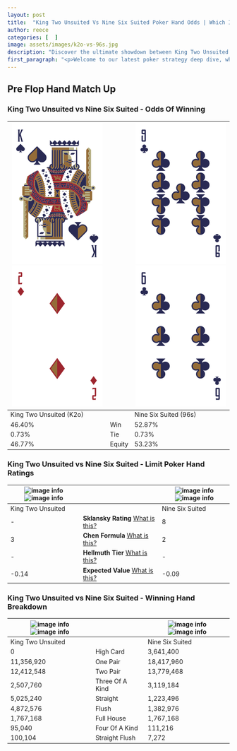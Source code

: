 ```yaml
---
layout: post
title:  "King Two Unsuited Vs Nine Six Suited Poker Hand Odds | Which Is The Better Hand In Poker? A Complete Guide"
author: reece
categories: [  ]
image: assets/images/k2o-vs-96s.jpg
description: "Discover the ultimate showdown between King Two Unsuited and Nine Six Suited in poker! Uncover the odds, strategies, and scenarios where one hand triumphs over the other. Get ready to up your poker game with this thrilling analysis."
first_paragraph: "<p>Welcome to our latest poker strategy deep dive, where we're pitting two distinct hands against each other in a high-stakes showdown: King Two Unsuited vs Nine Six Suited.</p><p>In the dynamic world of poker, every decision counts, and knowing which hand holds the upper hand is key to your success at the table.</p><p>In this article, we'll dissect these two hands, explore the scenarios where one dominates the other, and equip you with the knowledge to make strategic choices that can tip the odds in your favor.</p><p>Get ready to unravel the intriguing dynamics of these poker hands and elevate your game to new heights.</p>"
---
```




[comment]: # (sp0)

## Pre Flop Hand Match Up

<div class="table hand-ratings" markdown="1"> 



### King Two Unsuited vs Nine Six Suited - Odds Of Winning


    
| ![image info](assets/images/hand1/k.png) ![image info](assets/images/hand1/2o.png) |  | ![image info](assets/images/hand2/9.png) ![image info](assets/images/hand2/6.png) |
| -------- | -------- | -------- |
| King Two Unsuited (K2o) |  | Nine Six Suited (96s) |
| 46.40% | Win | 52.87% |
| 0.73% | Tie | 0.73% |
| 46.77% | Equity | 53.23% |




[comment]: # (sp1)



### King Two Unsuited vs Nine Six Suited - Limit Poker Hand Ratings


    
| ![image info](https://www.riverpairs.com/assets/images/hand1/k.png) ![image info](https://www.riverpairs.com/assets/images/hand1/2o.png) |  | ![image info](https://www.riverpairs.com/assets/images/hand2/9.png) ![image info](https://www.riverpairs.com/assets/images/hand2/6.png) |
| -------- | -------- | -------- |
| King Two Unsuited |  | Nine Six Suited |
| - | **Sklansky Rating** [What is this?](/sklansky-rating-explained) | 8 |
| 3 | **Chen Formula** [What is this?](/chen-formula-explained) | 2 |
| - | **Hellmuth Tier** [What is this?](/Hellmuth-tier-explained) | - |
| -0.14 | **Expected Value** [What is this?](/expected-value-explained) | -0.09 |




[comment]: # (sp2)



### King Two Unsuited vs Nine Six Suited - Winning Hand Breakdown


    
| ![image info](https://www.riverpairs.com/assets/images/hand1/k.png) ![image info](https://www.riverpairs.com/assets/images/hand1/2o.png) |  | ![image info](https://www.riverpairs.com/assets/images/hand2/9.png) ![image info](https://www.riverpairs.com/assets/images/hand2/6.png) |
| -------- | -------- | -------- |
| King Two Unsuited |  | Nine Six Suited |
| 0 | High Card | 3,641,400 |
| 11,356,920 | One Pair | 18,417,960 |
| 12,412,548 | Two Pair | 13,779,468 |
| 2,507,760 | Three Of A Kind | 3,119,184 |
| 5,025,240 | Straight | 1,223,496 |
| 4,872,576 | Flush | 1,382,976 |
| 1,767,168 | Full House | 1,767,168 |
| 95,040 | Four Of A Kind | 111,216 |
| 100,104 | Straight Flush | 7,272 |




[comment]: # (sp3)



</div>

[comment]: # (sp4)



[comment]: # (sp5)

